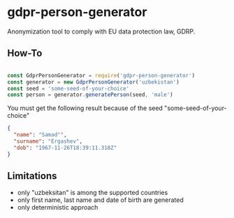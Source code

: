 # gdpr-person-generator

Anonymization tool to comply with EU data protection law, GDRP.

## How-To

```javascript

const GdprPersonGenerator = require('gdpr-person-generator')
const generator = new GdprPersonGenerator('uzbekistan')
const seed = 'some-seed-of-your-choice'
const person = generator.generatePerson(seed, 'male')

```

You must get the following result because of the seed "some-seed-of-your-choice"

```json
{ 
  "name": "Samad"',
  "surname": "Ergashev",
  "dob": "1967-11-26T18:39:11.318Z" 
}
```

## Limitations

  - only "uzbeksitan" is among the supported countries
  - only first name, last name and date of birth are generated
  - only deterministic approach